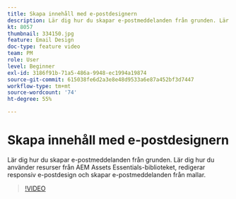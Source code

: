 ```yaml
---
title: Skapa innehåll med e-postdesignern
description: Lär dig hur du skapar e-postmeddelanden från grunden. Lär dig hur du använder resurser från AEM Assets Essentials-biblioteket, redigerar den responsiva e-postdesignen och skapar e-postmeddelanden från mallar med vår Journey Optimizer-supportvideo.
kt: 8057
thumbnail: 334150.jpg
feature: Email Design
doc-type: feature video
team: PM
role: User
level: Beginner
exl-id: 3186f91b-71a5-486a-9948-ec1994a19874
source-git-commit: 615038fe6d2a3e8e48d9533a6e87a452bf3d7447
workflow-type: tm+mt
source-wordcount: '74'
ht-degree: 55%

---
```


# Skapa innehåll med e-postdesignern

Lär dig hur du skapar e-postmeddelanden från grunden. Lär dig hur du använder resurser från AEM Assets Essentials-biblioteket, redigerar responsiv e-postdesign och skapar e-postmeddelanden från mallar.

>[!VIDEO](https://video.tv.adobe.com/v/334150?quality=12)

